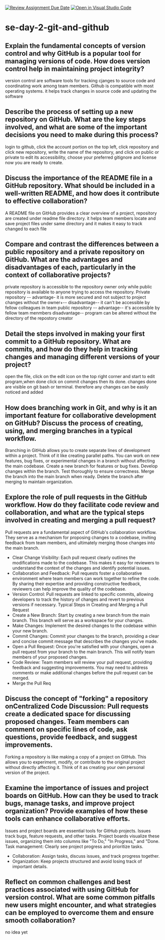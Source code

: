 [![Review Assignment Due Date](https://classroom.github.com/assets/deadline-readme-button-22041afd0340ce965d47ae6ef1cefeee28c7c493a6346c4f15d667ab976d596c.svg)](https://classroom.github.com/a/8wgCKhpZ)
[![Open in Visual Studio Code](https://classroom.github.com/assets/open-in-vscode-2e0aaae1b6195c2367325f4f02e2d04e9abb55f0b24a779b69b11b9e10269abc.svg)](https://classroom.github.com/online_ide?assignment_repo_id=15584504&assignment_repo_type=AssignmentRepo)
# se-day-2-git-and-github
## Explain the fundamental concepts of version control and why GitHub is a popular tool for managing versions of code. How does version control help in maintaining project integrity?
version control are software tools for tracking cjanges to source code and coordinating work among team members. Github is compatible with most operating systems. it helps track changes in source code and updating the software 

## Describe the process of setting up a new repository on GitHub. What are the key steps involved, and what are some of the important decisions you need to make during this process?
login to github, click the account portion on the top left, click repository and click new repository, write the name of the repository, and click on public or private to edit its accessibility, choose your preferred gitignore and license now you are ready to create.
## Discuss the importance of the README file in a GitHub repository. What should be included in a well-written README, and how does it contribute to effective collaboration?
A README file on GitHub provides a clear overview of a project, repository are created under readme file directory. it helps team members locate and save project files under same directory and it makes it easy to track changed to each file
## Compare and contrast the differences between a public repository and a private repository on GitHub. What are the advantages and disadvantages of each, particularly in the context of collaborative projects?
private repository is accessible to the repository owner only while public repository is available to anyone trying to access the repository. Private repository -- advantage- it is more secured and not subject to project changes without the owner+-- disadvantage-- it can't be accessible by fellow colleagues in team
public repository -- advantage-- it's accessible by fellow team menmbers disadvantage-- program can be altered without the directory of the repostory creator
## Detail the steps involved in making your first commit to a GitHub repository. What are commits, and how do they help in tracking changes and managing different versions of your project?
open the file, click on the edit icon on the top right corner and start to edit program,when done click on commit changes then its done. changes done are visible on git bash or terminal. therefore any changes can be easily noticed and added 
## How does branching work in Git, and why is it an important feature for collaborative development on GitHub? Discuss the process of creating, using, and merging branches in a typical workflow.
Branching in GitHub allows you to create separate lines of development within a project. Think of it like creating parallel paths. You can work on new features, bug fixes, or experimental changes in a branch without affecting the main codebase.
Create a new branch for features or bug fixes. Develop changes within the branch. Test thoroughly to ensure correctness. Merge the branch into the main branch when ready. Delete the branch after merging to maintain organization.

## Explore the role of pull requests in the GitHub workflow. How do they facilitate code review and collaboration, and what are the typical steps involved in creating and merging a pull request?
Pull requests are a fundamental aspect of GitHub's collaboration workflow. They serve as a mechanism for proposing changes to a codebase, inviting feedback from team members, and ultimately merging those changes into the main branch.
 * Clear Change Visibility: Each pull request clearly outlines the modifications made to the codebase. This makes it easy for reviewers to understand the context of the changes and identify potential issues.
 * Collaboration and Feedback: Pull requests foster a collaborative environment where team members can work together to refine the code. By sharing their expertise and providing constructive feedback, reviewers can help improve the quality of the codebase.
 * Version Control: Pull requests are linked to specific commits, allowing developers to track the history of changes and revert to previous versions if necessary.
Typical Steps in Creating and Merging a Pull Request
 * Create a New Branch: Start by creating a new branch from the main branch. This branch will serve as a workspace for your changes.
 * Make Changes: Implement the desired changes to the codebase within your new branch.
 * Commit Changes: Commit your changes to the branch, providing a clear and concise commit message that describes the changes you've made.
 * Open a Pull Request: Once you're satisfied with your changes, open a pull request from your branch to the main branch. This will notify team members of your proposed changes.
 * Code Review: Team members will review your pull request, providing feedback and suggesting improvements. You may need to address comments or make additional changes before the pull request can be merged.
 * Merge the Pull Req

## Discuss the concept of "forking" a repository onCentralized Code Discussion: Pull requests create a dedicated space for discussing proposed changes. Team members can comment on specific lines of code, ask questions, provide feedback, and suggest improvements.
Forking a repository is like making a copy of a project on GitHub. This allows you to experiment, modify, or contribute to the original project without directly affecting it. Think of it as creating your own personal version of the project.


## Examine the importance of issues and project boards on GitHub. How can they be used to track bugs, manage tasks, and improve project organization? Provide examples of how these tools can enhance collaborative efforts.
Issues and project boards are essential tools for GitHub projects. Issues track bugs, feature requests, and other tasks. Project boards visualize these issues, organizing them into columns like "To Do," "In Progress," and "Done.
Task management: Clearly see project progress and prioritize tasks.
 * Collaboration: Assign tasks, discuss issues, and track progress together.
 * Organization: Keep projects structured and avoid losing track of important details.

## Reflect on common challenges and best practices associated with using GitHub for version control. What are some common pitfalls new users might encounter, and what strategies can be employed to overcome them and ensure smooth collaboration?
no idea yet 
